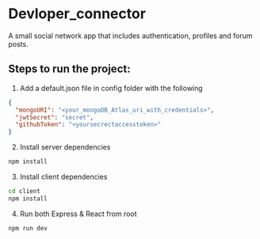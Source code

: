 # Devloper_connector
A small social network app that includes authentication, profiles and forum posts.


## Steps to run the project:

1. Add a default.json file in config folder with the following
```json
{
  "mongoURI": "<your_mongoDB_Atlas_uri_with_credentials>",
  "jwtSecret": "secret",
  "githubToken": "<yoursecrectaccesstoken>"
}
```

2. Install server dependencies

```bash
npm install
```

3. Install client dependencies

```bash
cd client
npm install
```
4. Run both Express & React from root

```bash
npm run dev
```
